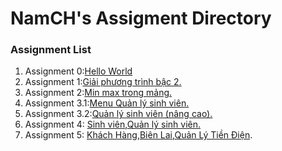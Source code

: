 # NamCH's Assigment Directory

### Assignment List

1. Assignment 0:[Hello World](https://github.com/FASTTRACKSE/FFSE1703.JavaCore/blob/master/Assignments/NamCH/HelloWorld/src/HelloWorld.java)
2. Assignment 1:[Giải phương trình bậc 2.](https://github.com/FASTTRACKSE/FFSE1703.JavaCore/blob/master/Assignments/NamCH/Assignment_List/src/Assignment_list/Assignment1.java)
3. Assignment 2:[Min max trong mảng.](https://github.com/FASTTRACKSE/FFSE1703.JavaCore/blob/master/Assignments/NamCH/Assignment_List/src/Assignment_list/Assignment2.java)
4. Assignment 3.1:[Menu Quản lý sinh viên.](https://github.com/FASTTRACKSE/FFSE1703.JavaCore/blob/master/Assignments/NamCH/Assignment_List/src/Assignment_list/Assignment3.java)
5. Assignment 3.2:[Quản lý sinh viên (nâng cao).](https://github.com/FASTTRACKSE/FFSE1703.JavaCore/blob/master/Assignments/NamCH/Assignment_List/src/Assignment_list/Assignment3.java)
6. Assignment 4: [Sinh viên](https://github.com/FASTTRACKSE/FFSE1703.JavaCore/blob/master/Assignments/NamCH/Assignment_List/src/Assignment_list/Sinhvien.java),[Quản lý sinh viên.](https://github.com/FASTTRACKSE/FFSE1703.JavaCore/blob/master/Assignments/NamCH/Assignment_List/src/Assignment_list/MenuQuanly.java)
7. Assignment 5: [Khách Hàng](https://github.com/FASTTRACKSE/FFSE1703.JavaCore/blob/master/Assignments/NamCH/Assignment_List/src/Assignment_list/Assignment5/Model/KhachHang.java),[Biên Lai](https://github.com/FASTTRACKSE/FFSE1703.JavaCore/blob/master/Assignments/NamCH/Assignment_List/src/Assignment_list/Assignment5/Model/BienLai.java),[Quản Lý Tiền Điện](https://github.com/FASTTRACKSE/FFSE1703.JavaCore/blob/master/Assignments/NamCH/Assignment_List/src/Assignment_list/Assignment5/Main/QuanLyTienDien.java).
